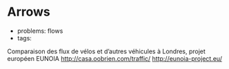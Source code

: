 

# Arrows

* problems: flows
* tags:

Comparaison des flux de vélos et d’autres véhicules à Londres, projet européen EUNOIA http://casa.oobrien.com/traffic/ http://eunoia-project.eu/

